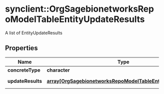 # synclient::OrgSagebionetworksRepoModelTableEntityUpdateResults

A list of EntityUpdateResults

## Properties
Name | Type | Description | Notes
------------ | ------------- | ------------- | -------------
**concreteType** | **character** |  | [optional] 
**updateResults** | [**array[OrgSagebionetworksRepoModelTableEntityUpdateResult]**](org.sagebionetworks.repo.model.table.EntityUpdateResult.md) | List of Results | [optional] 


